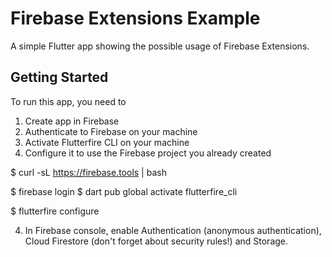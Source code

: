# Firebase Extensions Example

A simple Flutter app showing the possible usage of Firebase Extensions.

## Getting Started
To run this app, you need to
1. Create app in Firebase
2. Authenticate to Firebase on your machine
2. Activate Flutterfire CLI on your machine
3. Configure it to use the Firebase project you already created

$ curl -sL https://firebase.tools | bash

$ firebase login
$ dart pub global activate flutterfire_cli

$ flutterfire configure

4. In Firebase console, enable Authentication (anonymous authentication),
Cloud Firestore (don't forget about security rules!) and Storage.

